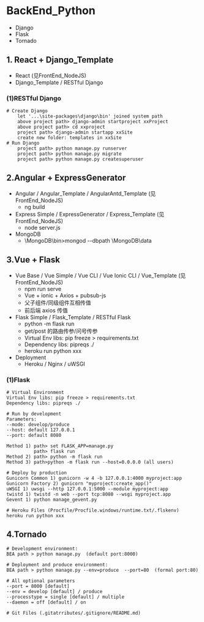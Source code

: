 # BackEnd_Python
- Django
- Flask
- Tornado


## 1. React + Django_Template
- React (见FrontEnd_NodeJS)
- Django_Template / RESTful Django

### (1)RESTful Django
```
# Create Django
    let '...\site-packages\django\bin' joined system path
    above project path> django-admin startproject xxProject
    above project path> cd xxproject
    project path> django-admin startapp xxSite
    create new folder: templates in xxSite
# Run Django
    project path> python manage.py runserver
    project path> python manage.py migrate
    project path> python manage.py createsuperuser
```

## 2.Angular + ExpressGenerator
- Angular / Angular_Template / AngularAntd_Template (见FrontEnd_NodeJS)
  - ng build
- Express Simple / ExpressGenerator / Express_Template (见FrontEnd_NodeJS)
  - node server.js
- MongoDB 
  - \MongoDB\bin>mongod --dbpath \MongoDB\data

## 3.Vue + Flask
- Vue Base / Vue Simple / Vue CLI / Vue Ionic CLI / Vue_Template (见FrontEnd_NodeJS)
  - npm run serve
  - Vue + ionic + Axios + pubsub-js
  - 父子组件/同级组件互相传值
  - 前后端 axios 传值
- Flask Simple / Flask_Template / RESTful Flask
  - python -m flask run
  - get/post 的路由传参/问号传参
  - Virtual Env libs: pip freeze > requirements.txt
  - Dependency libs: pipreqs ./
  - heroku run python xxx
- Deployment
  - Heroku / Nginx / uWSGI

### (1)Flask
```
# Virtual Environment  
Virtual Env libs: pip freeze > requirements.txt  
Dependency libs: pipreqs ./  
  
# Run by development  
Parameters:  
--mode: develop/produce  
--host: default 127.0.0.1  
--port: default 8080  

Method 1) path> set FLASK_APP=manage.py  
          path> flask run  
Method 2) path> python -m flask run  
Method 3) path>python -m flask run --host=0.0.0.0 (all users)  
    
# Deploy by production  
Gunicorn Common 1) gunicorn -w 4 -b 127.0.0.1:4000 myproject:app  
Gunicorn Factory 2) gunicorn "myproject:create_app()"  
uWSGI 1) uwsgi --http 127.0.0.1:5000 --module myproject:app  
twistd 1) twistd -n web --port tcp:8080 --wsgi myproject.app  
Gevent 1) python manage_gevent.py  
  
# Heroku Files (Procfile/Procfile.windows/runtime.txt/.flskenv)  
heroku run python xxx  
```

## 4.Tornado
```
# Development environment:
BEA path > python manage.py  (default port:8000)  
  
# Deployment and produce environment:
BEA path > python manage.py --env=produce  --port=80  (formal port:80)  
  
# All optional parameters   
--port = 8000 [default]  
--env = develop [default] / produce  
--processtype = single [default] / multiple  
--daemon = off [default] / on  
  
# Git Files (.gitatrributes/.gitignore/README.md)  
```